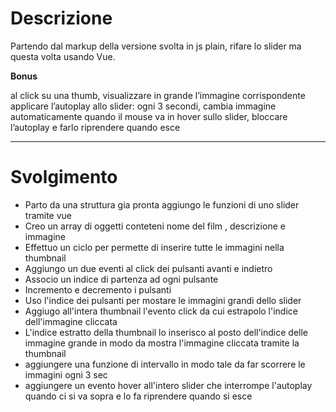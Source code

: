 # Descrizione

Partendo dal markup della versione svolta in js plain, rifare lo slider ma questa volta usando Vue.

**Bonus**

al click su una thumb, visualizzare in grande l’immagine corrispondente
applicare l’autoplay allo slider: ogni 3 secondi, 
cambia immagine automaticamente quando il mouse va in hover sullo slider, bloccare l’autoplay e farlo riprendere quando esce

---

# Svolgimento

- Parto da una struttura gia pronta aggiungo le funzioni di uno slider tramite vue
- Creo un array di oggetti conteteni nome del film , descrizione e immagine
- Effettuo un ciclo per permette di inserire tutte le immagini nella thumbnail
- Aggiungo un due eventi al click dei pulsanti avanti e indietro 
- Associo un indice di partenza ad ogni pulsante 
- Incremento e decremento i pulsanti
- Uso l'indice dei pulsanti per mostare le immagini grandi dello slider 
- Aggiugo all'intera thumbnail l'evento click da cui estrapolo l'indice dell'immagine cliccata
- L'indice estratto della thumbnail lo inserisco al posto dell'indice delle immagine grande in modo da mostra l'immagine cliccata tramite la thumbnail
- aggiungere una funzione di intervallo in modo tale da far scorrere le immagini ogni 3 sec 
- aggiungere un evento hover all'intero slider che interrompe l'autoplay quando ci si va sopra e lo fa riprendere quando si esce
